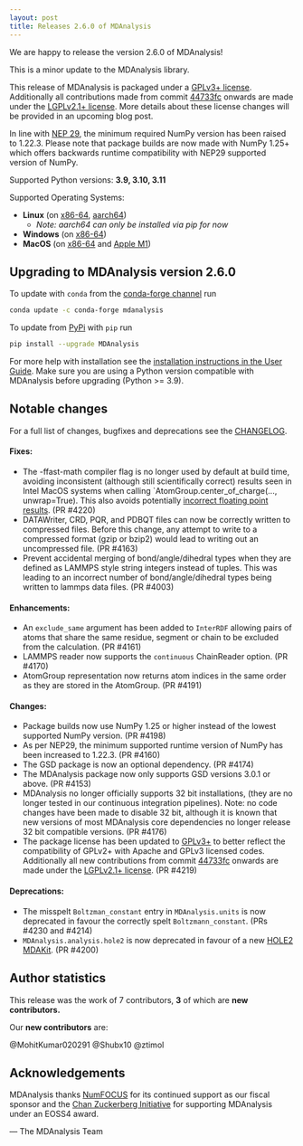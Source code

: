 ```yaml
---
layout: post
title: Releases 2.6.0 of MDAnalysis
---
```


We are happy to release the version 2.6.0 of MDAnalysis!

This is a minor update to the MDAnalysis library.

This release of MDAnalysis is packaged under a [GPLv3+ license](https://www.gnu.org/licenses/gpl-3.0.en.html).
Additionally all contributions made from commit [44733fc](https://github.com/MDAnalysis/mdanalysis/commit/44733fc214dcfdcc2b7cb3e3705258781bb491bd)
onwards are made under the [LGPLv2.1+ license](https://www.gnu.org/licenses/old-licenses/lgpl-2.1.en.html). More details about these license changes
will be provided in an upcoming blog post.

In line with [NEP 29][], the minimum required NumPy version has
been raised to 1.22.3. Please note that package builds are now
made with NumPy 1.25+ which offers backwards runtime compatibility
with NEP29 supported version of NumPy.

Supported Python versions: **3.9, 3.10, 3.11**

Supported Operating Systems:
  - **Linux** (on [x86-64][], [aarch64][])
    - *Note: aarch64 can only be installed via pip for now*
  - **Windows** (on [x86-64][])
  - **MacOS** (on [x86-64][] and [Apple M1][])


## Upgrading to MDAnalysis version 2.6.0

To update with `conda` from the [conda-forge channel][] run

```bash
conda update -c conda-forge mdanalysis
```

To update from [PyPi][] with `pip` run

```bash
pip install --upgrade MDAnalysis
```

For more help with installation see the [installation instructions in the User Guide][]. Make sure you are using a Python version compatible with MDAnalysis before upgrading (Python >= 3.9).


## Notable changes

For a full list of changes, bugfixes and deprecations see the [CHANGELOG][].


#### Fixes:
 - The -ffast-math compiler flag is no longer used by default at build time,
   avoiding inconsistent (although still scientifically correct) results seen
   in Intel MacOS systems when calling `AtomGroup.center_of_charge(..., unwrap=True).
   This also avoids potentially [incorrect floating point results][]. (PR #4220)
 - DATAWriter, CRD, PQR, and PDBQT files can now be correctly written to
   compressed files. Before this change, any attempt to write to a compressed
   format (gzip or bzip2) would lead to writing out an uncompressed file. (PR #4163)
 - Prevent accidental merging of bond/angle/dihedral types when they are
   defined as LAMMPS style string integers instead of tuples. This was leading
   to an incorrect number of bond/angle/dihedral types being written to lammps
   data files. (PR #4003)

#### Enhancements:
 - An `exclude_same` argument has been added to `InterRDF` allowing pairs of
   atoms that share the same residue, segment or chain to be excluded from the
   calculation. (PR #4161)
 - LAMMPS reader now supports the `continuous` ChainReader option. (PR #4170)
 - AtomGroup representation now returns atom indices in the same order
   as they are stored in the AtomGroup. (PR #4191)

#### Changes:
 - Package builds now use NumPy 1.25 or higher instead of the lowest
   supported NumPy version. (PR #4198)
 - As per NEP29, the minimum supported runtime version of NumPy has
   been increased to 1.22.3. (PR #4160)
 - The GSD package is now an optional dependency. (PR #4174)
 - The MDAnalysis package now only supports GSD versions 3.0.1 or
   above. (PR #4153)
 - MDAnalysis no longer officially supports 32 bit installations,
   (they are no longer tested in our continuous integration pipelines).
   Note: no code changes have been made to disable 32 bit, although it
   is known that new versions of most MDAnalysis core dependencies no longer
   release 32 bit compatible versions. (PR #4176)
 - The package license has been updated to [GPLv3+](https://www.gnu.org/licenses/gpl-3.0.en.html)
   to better reflect the compatibility of GPLv2+ with Apache and GPLv3 licensed
   codes. Additionally all new contributions from commit [44733fc](https://github.com/MDAnalysis/mdanalysis/commit/44733fc214dcfdcc2b7cb3e3705258781bb491bd)
   onwards are made under the [LGPLv2.1+ license](https://www.gnu.org/licenses/old-licenses/lgpl-2.1.en.html). (PR #4219)

#### Deprecations:
 - The misspelt `Boltzman_constant` entry in `MDAnalysis.units` is now
   deprecated in favour the correctly spelt `Boltzmann_constant`. (PRs #4230 and #4214)
 - `MDAnalysis.analysis.hole2` is now deprecated in favour of a new
   [HOLE2 MDAKit](https://www.mdanalysis.org/hole2-mdakit/). (PR #4200)

## Author statistics

This release was the work of 7 contributors, **3** of which are **new contributors.**

Our **new contributors** are:

@MohitKumar020291
@Shubx10
@ztimol

## Acknowledgements

MDAnalysis thanks [NumFOCUS][] for its continued support as our fiscal sponsor and the [Chan Zuckerberg Initiative][] for supporting MDAnalysis under an EOSS4 award.

— The MDAnalysis Team


[x86-64]: https://en.wikipedia.org/wiki/X86-64
[aarch64]: https://en.wikipedia.org/wiki/AArch64
[ppc64le]: https://en.wikipedia.org/wiki/Ppc64
[Apple M1]: https://en.wikipedia.org/wiki/Apple_M1
[installation instructions in the User Guide]: https://userguide.mdanalysis.org/stable/installation.html
[conda-forge channel]: https://anaconda.org/conda-forge/mdanalysis
[PyPi]: https://pypi.org/project/MDAnalysis/
[NumFOCUS]: https://www.numfocus.org
[CHANGELOG]: https://github.com/MDAnalysis/mdanalysis/blob/release-2.6.0/package/CHANGELOG
[NEP 29]: https://numpy.org/neps/nep-0029-deprecation_policy.html
[Chan Zuckerberg Initiative]: https://chanzuckerberg.com/
[incorrect floating point results]: https://moyix.blogspot.com/2022/09/someones-been-messing-with-my-subnormals.html
